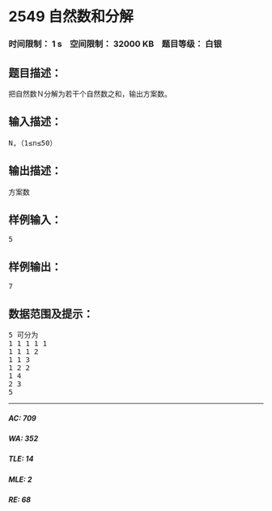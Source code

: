 # 2549 自然数和分解   
### 时间限制： 1 s&nbsp;&nbsp;&nbsp;&nbsp;空间限制： 32000 KB&nbsp;&nbsp;&nbsp;&nbsp;题目等级： 白银  
## 题目描述：  

<pre>
把自然数Ｎ分解为若干个自然数之和，输出方案数。
</pre>
  
  
## 输入描述：  

<pre>
N,（1≤n≤50）
</pre>
  
  
## 输出描述：  

<pre>
方案数
</pre>
  
  
## 样例输入：  

<pre>
5
</pre>
  
  
## 样例输出：  

<pre>
7
</pre>
  
  
## 数据范围及提示：  

<pre>
5 可分为
1 1 1 1 1  
1 1 1 2  
1 1 3  
1 2 2  
1 4  
2 3  
5 
</pre>
  
  
***  

##### AC: 709  
##### WA: 352  
##### TLE: 14  
##### MLE: 2  
##### RE: 68  
